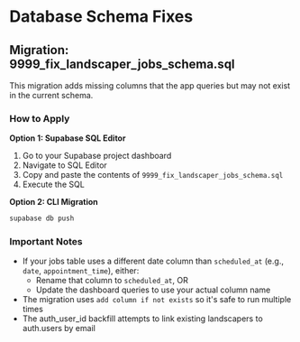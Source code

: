 # Database Schema Fixes

## Migration: 9999_fix_landscaper_jobs_schema.sql

This migration adds missing columns that the app queries but may not exist in the current schema.

### How to Apply

**Option 1: Supabase SQL Editor**
1. Go to your Supabase project dashboard
2. Navigate to SQL Editor
3. Copy and paste the contents of `9999_fix_landscaper_jobs_schema.sql`
4. Execute the SQL

**Option 2: CLI Migration**
```bash
supabase db push
```

### Important Notes

- If your jobs table uses a different date column than `scheduled_at` (e.g., `date`, `appointment_time`), either:
  - Rename that column to `scheduled_at`, OR  
  - Update the dashboard queries to use your actual column name
- The migration uses `add column if not exists` so it's safe to run multiple times
- The auth_user_id backfill attempts to link existing landscapers to auth.users by email